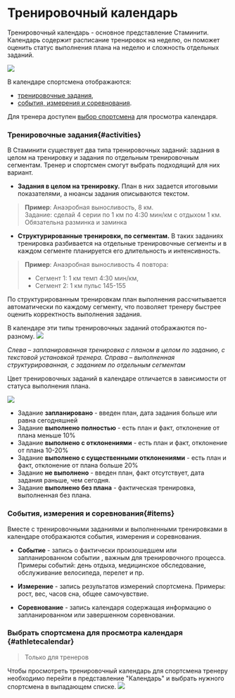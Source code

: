 # Тренировочный календарь

Тренировочный календарь - основное представление Стаминити.  
Календарь содержит расписание тренировок на неделю, он поможет оценить статус выполнения плана на неделю и сложность отдельных заданий.

![](http://content.staminity.com/assets/images/Calendar.png)

В календаре спортсмена отображаются:
* [тренировочные задания](#activities), 
* [события, измерения и соревнования](#items).

Для тренера доступен [выбор спортсмена](#athletecalendar) для просмотра календаря.

### Тренировочные задания{#activities}

В Стаминити существует два типа тренировочных заданий: задания в целом на тренировку и задания по отдельным тренировочным сегментам. Тренер и спортсмен смогут выбрать подходящий для них вариант.

* **Задания в целом на тренировку.** План в них задается итоговыми показателями, а нюансы задания описываются текстом.
>**Пример**:
Анаэробная выносливость, 8 км.  
Задание: сделай 4 серии по 1 км по 4:30 мин/км с отдыхом 1 км. Обязательна разминка и заминка

* **Структурированные тренировки, по сегментам.** В таких заданиях тренировка разбивается на отдельные тренировочные сегменты и в каждом сегменте планируется его длительность и интенсивность. 
>**Пример**:
Анаэробная выносливость 
4 повтора:
> - Сегмент 1: 1 км темп 4:30 мин/км, 
> - Сегмент 2: 1 км пульс 145-155

По структурированным тренировкам план выполнения рассчитывается автоматически по каждому сегменту, что позволяет тренеру быстрее оценить корректность выполнения задания.

В календаре эти типы тренировочных заданий отображаются по-разному.
![](http://content.staminity.com/assets/images/ActivityTypes.jpg)

_Слева – запланированная тренировка с планом в целом по заданию, с текстовой установкой тренера. Справа – выполненная структурированная, с заданием по отдельным сегментам_

Цвет тренировочных заданий в календаре отличается в зависимости от статуса выполнения плана.

![](http://content.staminity.com/assets/images/ActivityStatuses.png)
* Задание **запланировано** - введен план, дата задания больше или равна сегодняшней
* Задание **выполнено полностью** - есть план и факт, отклонение от плана меньше 10%
* Задание **выполнено с отклонениями** - есть план и факт, отклонение от плана 10-20%
* Задание **выполнено с существенными отклонениями** - есть план и факт, отклонение от плана больше 20%
* Задание **не выполнено** - введен план, факт отсутствует, дата задания раньше, чем сегодня.
* Задание **выполнено без плана** - фактическая тренировка, выполненная без плана. 

### События, измерения и соревнования{#items}

Вместе с тренировочными заданиями и выполненными тренировками в календаре отображаются события, измерения и соревнования.

* **Событие** - запись о фактически произошедшем или запланированном событии , важным для тренировочного процесса. Примеры событий: день отдыха, медицинское обследование, обслуживание велосипеда, перелет и пр.

* **Измерение** - запись результатов измерений спортсмена. Примеры: рост, вес, часов сна, общее самочувствие.

* **Соревнование** - запись календаря содержащая информацию о запланированном или завершенном соревновании.

### Выбрать спортсмена для просмотра календаря {#athletecalendar}
> Только для тренеров

Чтобы просмотреть тренировочный календарь для спортсмена тренеру необходимо перейти в представление "Календарь" и выбрать нужного спортсмена в выпадающем списке.
![](http://content.staminity.com/assets/images/ChooseAthlete2.gif)






